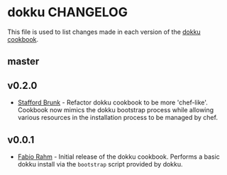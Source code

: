 dokku CHANGELOG
====================

This file is used to list changes made in each version of the [dokku cookbook](https://github.com/fgrehm/chef-dokku).

master
-----


v0.2.0
-----
- [Stafford Brunk](https://github.com/wingrunr21) - Refactor dokku cookbook to
be more 'chef-like'. Cookbook now mimics the dokku bootstrap process while
allowing various resources in the installation process to be managed by chef.

v0.0.1
-----
- [Fabio Rahm](https://github.com/fgrehm) - Initial release of the dokku
cookbook. Performs a basic dokku install via the `bootstrap` script provided by
dokku.
